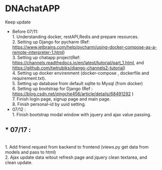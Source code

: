 # DNAchatAPP
Keep update </br>
* Before 07/11:  </br>
                 1. Understanding docker, restAPI,Redis and prepare resources. </br>
                 2. Setting up Django for pycharm (Ref: https://www.jetbrains.com/help/pycharm/using-docker-compose-as-a-remote-interpreter-1.html)</br>
                 3. Setting up chatapp project(Ref: https://channels.readthedocs.io/en/latest/tutorial/part_1.html, and  https://github.com/twtrubiks/django-channels2-tutorial)</br>
                 4. Setting up docker envirenment (docker-compose , dockerfile and requirement.txt).</br>
                 5. Setting up database from default sqlite to Mysql (from docker)</br>
                 6. Setting up bootstrap for Django (Ref : https://blog.csdn.net/qingche456/article/details/68491292 )</br>
                 7. Finish login page, signup page and main page.</br>
                 8. Finish personal-id by uuid setting.</br>
* 07/12 : </br>
                1. Finish bootstrap modal window with jquery and ajax value passing.</br>
<h2>* 07/17 : </h2></br>
                1. Add friend request from backend to frontend (views.py get data from models and pass to html) </br>
                2. Ajax update data witout refresh page and jquery clean textarea, and clean update.</br>

